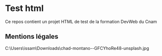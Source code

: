 # Test html 

Ce repos contient un projet HTML de test de la formation DevWeb du Cnam 

## Mentions légales 

C:\Users\issam\Downloads\chad-montano--GFCYhoRe48-unsplash.jpg